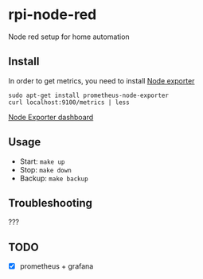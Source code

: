 # rpi-node-red
Node red setup for home automation

## Install

In order to get metrics, you need to install [Node exporter](https://github.com/prometheus/node_exporter)
```
sudo apt-get install prometheus-node-exporter
curl localhost:9100/metrics | less
```

[Node Exporter dashboard](https://grafana.com/grafana/dashboards/11074)

## Usage

- Start: `make up`
- Stop: `make down`
- Backup: `make backup`

## Troubleshooting
???

## TODO
- [X] prometheus + grafana
